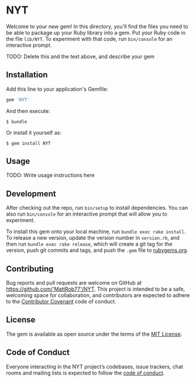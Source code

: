 # NYT

Welcome to your new gem! In this directory, you'll find the files you need to be able to package up your Ruby library into a gem. Put your Ruby code in the file `lib/NYT`. To experiment with that code, run `bin/console` for an interactive prompt.

TODO: Delete this and the text above, and describe your gem

## Installation

Add this line to your application's Gemfile:

```ruby
gem 'NYT'
```

And then execute:

    $ bundle

Or install it yourself as:

    $ gem install NYT

## Usage

TODO: Write usage instructions here

## Development

After checking out the repo, run `bin/setup` to install dependencies. You can also run `bin/console` for an interactive prompt that will allow you to experiment.

To install this gem onto your local machine, run `bundle exec rake install`. To release a new version, update the version number in `version.rb`, and then run `bundle exec rake release`, which will create a git tag for the version, push git commits and tags, and push the `.gem` file to [rubygems.org](https://rubygems.org).

## Contributing

Bug reports and pull requests are welcome on GitHub at https://github.com/'MattRob77'/NYT. This project is intended to be a safe, welcoming space for collaboration, and contributors are expected to adhere to the [Contributor Covenant](http://contributor-covenant.org) code of conduct.

## License

The gem is available as open source under the terms of the [MIT License](https://opensource.org/licenses/MIT).

## Code of Conduct

Everyone interacting in the NYT project’s codebases, issue trackers, chat rooms and mailing lists is expected to follow the [code of conduct](https://github.com/'MattRob77'/NYT/blob/master/CODE_OF_CONDUCT.md).
